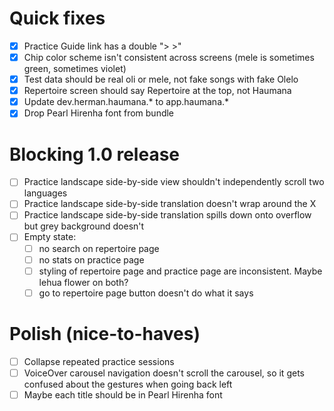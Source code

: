 # Quick fixes

- [x] Practice Guide link has a double "> >"
- [x] Chip color scheme isn't consistent across screens (mele is sometimes green, sometimes violet)
- [x] Test data should be real oli or mele, not fake songs with fake Olelo
- [x] Repertoire screen should say Repertoire at the top, not Haumana
- [x] Update dev.herman.haumana.* to app.haumana.*
- [x] Drop Pearl Hirenha font from bundle

# Blocking 1.0 release

- [ ] Practice landscape side-by-side view shouldn't independently scroll two languages
- [ ] Practice landscape side-by-side translation doesn't wrap around the X
- [ ] Practice landscape side-by-side translation spills down onto overflow but grey background doesn't
- [ ] Empty state:
  - [ ] no search on repertoire page
  - [ ] no stats on practice page
  - [ ] styling of repertoire page and practice page are inconsistent. Maybe lehua flower on both?
  - [ ] go to repertoire page button doesn't do what it says

# Polish (nice-to-haves)

- [ ] Collapse repeated practice sessions
- [ ] VoiceOver carousel navigation doesn't scroll the carousel, so it gets confused about the gestures when going back left
- [ ] Maybe each title should be in Pearl Hirenha font
